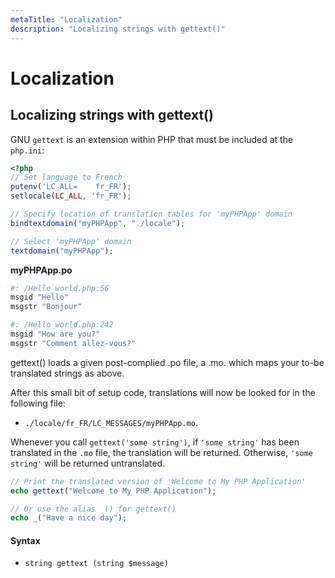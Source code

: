 ```yaml
---
metaTitle: "Localization"
description: "Localizing strings with gettext()"
---
```


# Localization



## Localizing strings with gettext()


GNU `gettext` is an extension within PHP that must be included at the `php.ini`:

```php
<?php
// Set language to French
putenv('LC_ALL=    fr_FR');
setlocale(LC_ALL, 'fr_FR');

// Specify location of translation tables for 'myPHPApp' domain
bindtextdomain("myPHPApp", "./locale");

// Select 'myPHPApp' domain
textdomain("myPHPApp");

```

**myPHPApp.po**

```php
#: /Hello_world.php:56
msgid "Hello"
msgstr "Bonjour"

#: /Hello_world.php:242
msgid "How are you?"
msgstr "Comment allez-vous?"

```

gettext() loads a given post-complied .po file, a .mo. which maps your to-be translated strings as above.

After this small bit of setup code, translations will now be looked for in the following file:

- `./locale/fr_FR/LC_MESSAGES/myPHPApp.mo`.

Whenever you call `gettext('some string')`, if `'some string'` has been translated in the `.mo` file, the translation will be returned. Otherwise, `'some string'` will be returned untranslated.

```php
// Print the translated version of 'Welcome to My PHP Application'
echo gettext("Welcome to My PHP Application");

// Or use the alias _() for gettext()
echo _("Have a nice day");

```



#### Syntax


- `string gettext (string $message)`


